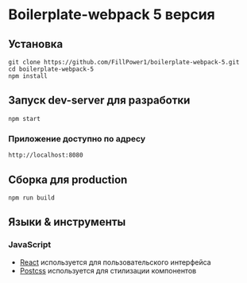 # Boilerplate-webpack 5 версия

## Установка

    git clone https://github.com/FillPower1/boilerplate-webpack-5.git
    cd boilerplate-webpack-5
    npm install

## Запуск dev-server для разработки

    npm start

### Приложение доступно по адресу

    http://localhost:8080

## Сборка для production

    npm run build

## Языки & инструменты

### JavaScript

-   [React](http://facebook.github.io/react) используется для пользовательского интерфейса
-   [Postcss](https://postcss.org/) используется для стилизации компонентов
